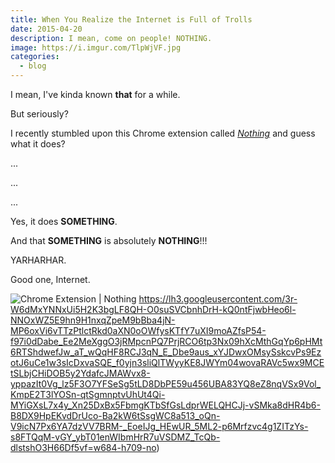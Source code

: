 ```yaml
---
title: When You Realize the Internet is Full of Trolls
date: 2015-04-20
description: I mean, come on people! NOTHING.
image: https://i.imgur.com/TlpWjVF.jpg
categories:
  - blog
---
```


I mean, I've kinda known **that** for a while.

But seriously?

I recently stumbled upon this Chrome extension called _[Nothing](https://chrome.google.com/webstore/detail/nothing/mabenbhpjlchigbbpafligkdnlhjbmel?hl=en-US "Nothing | Chrome Extension")_ and guess what it does?

...

...

...

Yes, it does **SOMETHING**.

And that **SOMETHING** is absolutely **NOTHING**!!!

YARHARHAR.

Good one, Internet.

![Chrome Extension | Nothing](https://lh3.googleusercontent.com/7QqbnvDdcNT240GKql-GyN8pDmW5mEFWriPd4i91qpV9buAaW9Ljc4Id4zdeoaem_-4kCGJZ_RDB7GpnQMIhJmtMQDgWTQBAE8ZECyuvdhsz1ZhRjko_raxOhM5swknZFIpP6Ie6v06ZNwJjEwrz4WrE5LBvT0dbSCTT7eXXNxiQxarMiRBZsL229h24B6jIrrqiH2YxHdBEz0MY_HvMXFDtQGYItEsxUdE0ZLknhBsYyFJuzo5g7PHGsxJC0M3Zpi_5l47HCGzQm9wLWQAMywXhfU3hfwMw_KZY8APTnv3X-RRS8fq9bJP768LmBNSLFc2GX9ziSNSXNQJMgTsD0KCg74wjDn2kmMayjMtxx_ak9Te4FK0TUqvAHKkfj9xJ3Wqwo3A6OHOOTLXuIC4Ak--U0FcHTd8pj9Ush6Zu6sossm3_SaoAdt2nLJUfFyv3VwQEZ4Xj2worOriDkuvWuFqw3oFE3GXjh8OjEgeCCjmAnYeMoa4wkMnlcFoHz4nx6J50ABQb0g8N8t2IHWLRuELJZGVFZhsxY__PJNHTJ2epbL_s1qz2-unJLsc3xMY8aUYyl2ACFNig_z-ze2JBDa2tFwigFp-CNRDTgp18oDyUrDADxIzuyEyJ2Do1YVWN=w993-h601-no)
https://lh3.googleusercontent.com/3r-W6dMxYNNxUi5H2K3bgLF8QH-O0suSVCbnhDrH-kQ0ntFjwbHeo6l-NNOxWZ5E9hn9H1nxqZpeM9bBba4jN-MP6oxVi6vTTzPtlctRkd0aXN0oOWfysKTfY7uXI9moAZfsP54-f97i0dDabe_Ee2MeXggO3jRMpcnPQ7PrjRCO6tp3Nx09hXcMthGqYp6pHMt6RTShdwefJw_aT_wQqHF8RCJ3qN_E_Dbe9aus_xYJDwxOMsySskcvPs9EzotJ6uCe1w3sIcDxvaSQE_f0yjn3sliQlTWyyKE8JWYm04wovaRAVc5wx9MCEtSLbjCHiDOB5y2YdafcJMAWvx8-yppazIt0Vg_lz5F3O7YFSeSg5tLD8DbPE59u456UBA83YQ8eZ8nqVSx9Vol_KmpE2T3lYOSn-qtSgmnptvUhUt4Qi-MYiGXsL7x4y_Xn25DxBx5FbmgKTbSfGsLdprWELQHCJj-vSMka8dHR4b6-B8DX9HpEKvdDrUco-Ba2kW6tSsgWC8a513_oQn-V9icN7Px6YA7dzVV7BRM-_EoeIJg_HEwUR_5ML2-p6Mrfzvc4g1ZITzYs-s8FTQqM-vGY_ybT01enWIbmHrR7uVSDMZ_TcQb-dlstshO3H66Df5vf=w684-h709-no)
